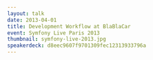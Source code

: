 ```yaml
---
layout: talk
date: 2013-04-01
title: Development Workflow at BlaBlaCar
event: Symfony Live Paris 2013
thumbnail: symfony-live-2013.jpg
speakerdeck: d8eec9607f9701309fec12313933796a
---
```

